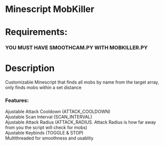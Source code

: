 # Minescript MobKiller

# Requirements:
### YOU MUST HAVE SMOOTHCAM.PY WITH MOBKILLER.PY

# Description
Customizable Minescript that finds all mobs by name from the target array,  
only finds mobs within a set distance  

### Features:
Ajustable Attack Cooldown (ATTACK_COOLDOWN)  
Ajustable Scan Interval (SCAN_INTERVAL)  
Ajustable Attack Radius (ATTACK_RADIUS. Attack Radius is how far away from you the script will check for mobs)  
Ajustable Keybinds (TOGGLE & STOP)  
Multithreaded for smoothness and usablity  
